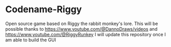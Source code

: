 # Codename-Riggy
Open source game based on Riggy the rabbit monkey's lore. This will be possible thanks to https://www.youtube.com/@DannoDraws/videos and https://www.youtube.com/@RiggyRunkey I will update this repository once I am able to build the GUI
